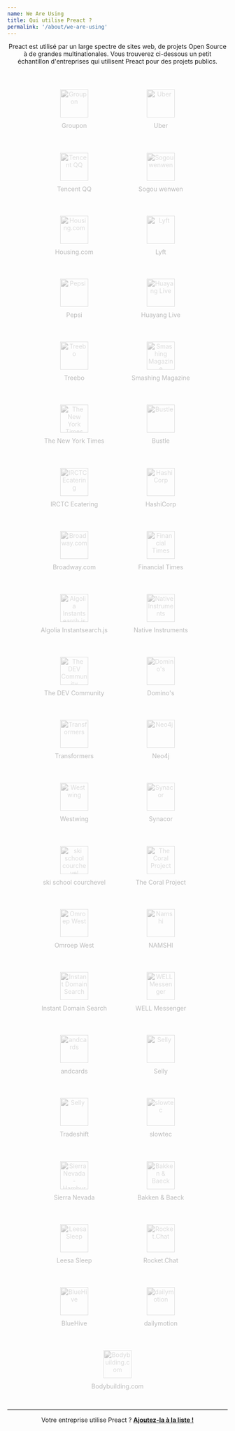 ```yaml
---
name: We Are Using
title: Qui utilise Preact ?
permalink: '/about/we-are-using'
---
```


<style>
    .we-are-using {
        text-align: center;
        padding: 10px !important;
        margin: auto !important;
    }
    .we-are-using li {
        display: inline-block;
        list-style: none;
        vertical-align: top;
    }
    .we-are-using a {
        display: block;
        padding: 30px 10px 15px;
        margin: 0 0 .3em;
        border: 2px solid rgba(0,0,0,0);
        background: rgba(0,0,0,0);
        border-radius: 3px;
        min-width: 170px;
        max-width: 210px;
        text-decoration: none;
        color: #BBB;
        transition: all 250ms ease;
    }
    .we-are-using a:hover {
        background-color: rgba(0,0,0,.01);
        border-color: rgba(0,0,0,.03);
        color: #555;
    }
    .we-are-using img {
        height: 64px;
        display: block;
        margin: 0 auto 10px;
        opacity: .5;
        filter: grayscale(1);
        transition: all 250ms ease;
    }
    .we-are-using a:hover img {
        filter: none;
        opacity: 1;
    }
</style>


<p align="center">
    Preact est utilisé par un large spectre de sites web, de projets Open Source à de grandes multinationales.
    Vous trouverez ci-dessous un petit échantillon d'entreprises qui utilisent Preact pour des projets publics.
</p>


<ul class="we-are-using">
    <li>
        <a href="//groupon.fr" target="_blank">
            <img src="/assets/we-are-using/groupon.svg" alt="Groupon">
            Groupon
        </a>
    </li>
    <li>
        <a href="//uber.com" target="_blank">
            <img src="/assets/we-are-using/uber.png" alt="Uber">
            Uber
        </a>
    </li>
    <li>
        <a href="//im.qq.com/" target="_blank">
            <img src="/assets/we-are-using/qq.png" alt="Tencent QQ">
            Tencent QQ
        </a>
    </li>
    <li>
        <a href="//wenwen.sogou.com/" target="_blank">
            <img src="/assets/we-are-using/sogou.png" alt="Sogou wenwen">
            Sogou wenwen
        </a>
    </li>
    <li>
        <a href="//housing.com" target="_blank">
            <img src="/assets/we-are-using/housing.png" alt="Housing.com">
            Housing.com
        </a>
    </li>
    <li>
        <a href="//lyft.com" target="_blank">
            <img src="/assets/we-are-using/lyft.svg" alt="Lyft">
            Lyft
        </a>
    </li>
    <li>
        <a href="//pepsi.com/" target="_blank">
            <img src="/assets/we-are-using/pepsi.png" alt="Pepsi">
            Pepsi
        </a>
    </li>
    <li>
        <a href="//huayang.qq.com/" target="_blank">
            <img src="/assets/we-are-using/huayang.png" alt="Huayang Live">
            Huayang Live
        </a>
    </li>
    <li>
        <a href="//www.treebo.com" target="_blank">
            <img src="/assets/we-are-using/treebo.svg" alt="Treebo">
            Treebo
        </a>
    </li>
    <li>
        <a href="//next.smashingmagazine.com" target="_blank">
            <img src="/assets/we-are-using/smashingmagazine.png" alt="Smashing Magazine">
            Smashing Magazine
        </a>
    </li>
    <li>
        <a href="//nytimes.com" target="_blank">
            <img src="/assets/we-are-using/nytimes.png" alt="The New York Times">
            The New York Times
        </a>
    </li>
    <li>
        <a href="//bustle.com" target="_blank">
            <img src="/assets/we-are-using/bustle.svg" alt="Bustle">
            Bustle
        </a>
    </li>
    <li>
        <a href="//www.ecatering.irctc.co.in" target="_blank">
            <img src="/assets/we-are-using/irctc-ecatering.svg" alt="IRCTC Ecatering">
            IRCTC Ecatering
        </a>
    </li>
    <li>
        <a href="//hashicorp.com" target="_blank">
            <img src="/assets/we-are-using/hashicorp.svg" alt="HashiCorp">
            HashiCorp
        </a>
    </li>
    <li>
        <a href="//broadway.com" target="_blank">
            <img src="/assets/we-are-using/broadway.png" alt="Broadway.com">
            Broadway.com
        </a>
    </li>
    <li>
        <a href="//ft.com" target="_blank">
            <img src="/assets/we-are-using/financial-times.svg" alt="Financial Times">
            Financial Times
        </a>
    </li>
    <li>
        <a href="//community.algolia.com/instantsearch.js/v2/" target="_blank">
            <img src="/assets/we-are-using/algolia.png" alt="Algolia Instantsearch.js">
            Algolia Instantsearch.js
        </a>
    </li>
    <li>
        <a href="//native-instruments.com" target="_blank">
            <img src="/assets/we-are-using/native-instruments.png" alt="Native Instruments">
            Native Instruments
        </a>
    </li>
    <li>
        <a href="//dev.to" target="_blank">
            <img src="/assets/we-are-using/thepracticaldev.png" alt="The DEV Community">
            The DEV Community
        </a>
    </li>
    <li>
        <a href="//www.dominos.com" target="_blank">
            <img src="/assets/we-are-using/dominos.svg" alt="Domino's">
            Domino's
        </a>
    </li>
    <li>
        <a href="http://www.transformersmovie.com" target="_blank">
            <img src="/assets/we-are-using/transformers.png" alt="Transformers">
            Transformers
        </a>
    </li>
    <li>
        <a href="//neo4j.com/" target="_blank">
            <img src="/assets/we-are-using/neo4j.png" alt="Neo4j">
            Neo4j
        </a>
    </li>
    <li>
        <a href="//westwing.de" target="_blank">
            <img src="/assets/we-are-using/westwing.png" alt="Westwing">
            Westwing
        </a>
    </li>
    <li>
        <a href="//www.synacor.com" target="_blank">
            <img src="/assets/we-are-using/synacor.png" alt="Synacor">
            Synacor
        </a>
    </li>
    <li>
        <a href="//skiscool.com/" target="_blank" title="ski school courchevel">
            <img src="/assets/we-are-using/skiscool.svg" alt="ski school courchevel">
            ski school courchevel
        </a>
    </li>
    <li>
        <a href="//coralproject.net" target="_blank">
            <img src="/assets/we-are-using/thecoralproject.png" alt="The Coral Project">
            The Coral Project
        </a>
    </li>
    <li>
        <a href="//m.omroepwest.nl" target="_blank">
            <img src="/assets/we-are-using/omroepwest.svg" alt="Omroep West">
            Omroep West
        </a>
    </li>
    <li>
        <a href="//en-ae.namshi.com" target="_blank">
            <img src="/assets/we-are-using/namshi.png" alt="Namshi">
            NAMSHI
        </a>
    </li>
    <li>
        <a href="//instantdomainsearch.com" target="_blank">
            <img src="/assets/we-are-using/instantdomainsearch.svg" alt="Instant Domain Search">
            Instant Domain Search
        </a>
    </li>
    <li>
        <a href="//wellapp.com" target="_blank">
            <img src="/assets/we-are-using/wellapp.png" alt="WELL Messenger">
            WELL Messenger
        </a>
    </li>
    <li>
        <a href="//andcards.com" target="_blank">
            <img src="/assets/we-are-using/andcards.png" alt="andcards">
            andcards
        </a>
    </li>
    <li>
        <a href="//selly.gg" target="_blank">
            <img src="/assets/we-are-using/selly.png" alt="Selly">
            Selly
        </a>
    </li>
    <li>
        <a href="//tradeshift.com" target="_blank">
            <img src="/assets/we-are-using/tradeshift.png" alt="Selly">
            Tradeshift
        </a>
    </li>
    <li>
        <a href="//slowtec.de" target="_blank">
            <img src="/assets/we-are-using/slowtec.svg" alt="slowtec">
            slowtec
        </a>
    </li>
    <li>
        <a href="//sierranevada.co" target="_blank">
            <img src="/assets/we-are-using/sierranevada.svg" alt="Sierra Nevada - Hamburguesas y Malteadas">
            Sierra Nevada
        </a>
    </li>
    <li>
        <a href="//bakkenbaeck.no" target="_blank">
            <img src="/assets/we-are-using/bakkenbaeck.svg" alt="Bakken & Baeck">
            Bakken & Baeck
        </a>
    </li>
    <li>
        <a href="//leesa.com" target="_blank">
            <img src="/assets/we-are-using/leesa.svg" alt="Leesa Sleep">
            Leesa Sleep
        </a>
    </li>
    <li>
        <a href="//rocket.chat" target="_blank">
            <img src="/assets/we-are-using/rocketchat.svg" alt="Rocket.Chat">
            Rocket.Chat
        </a>
    </li>
    <li>
        <a href="//www.bluehive.com" target="_blank">
            <img src="/assets/we-are-using/bluehive.svg" alt="BlueHive">
            BlueHive
        </a>
    </li>
    <li>
        <a href="//dailymotion.com" target="_blank">
            <img src="/assets/we-are-using/dailymotion.svg" alt="dailymotion">
            dailymotion
        </a>
    </li>
    <li>
        <a href="//bodybuilding.com" target="_blank">
            <img src="/assets/we-are-using/bodybuildingcom.svg" alt="Bodybuilding.com">
            Bodybuilding.com
        </a>
    </li>
</ul>

---


<p align="center">
    Votre entreprise utilise Preact ?
    <a href="https://github.com/developit/preact-www/blob/master/content/about/we-are-using.md" target="_blank"><strong>Ajoutez-la à la liste !</strong></a>
</p>
